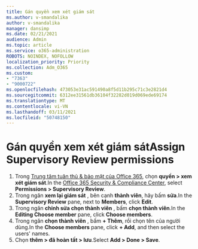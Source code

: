 ```yaml
---
title: Gán quyền xem xét giám sát
ms.author: v-smandalika
author: v-smandalika
manager: dansimp
ms.date: 02/21/2021
audience: Admin
ms.topic: article
ms.service: o365-administration
ROBOTS: NOINDEX, NOFOLLOW
localization_priority: Priority
ms.collection: Adm_O365
ms.custom:
- "7363"
- "9000722"
ms.openlocfilehash: 473053e31ac591490a8f5d11b295c71c3e2821d4
ms.sourcegitcommit: 6312ee31561db36104f32282d019d069ede69174
ms.translationtype: MT
ms.contentlocale: vi-VN
ms.lasthandoff: 03/11/2021
ms.locfileid: "50748150"
---
```

# <a name="assign-supervisory-review-permissions"></a><span data-ttu-id="67e90-102">Gán quyền xem xét giám sát</span><span class="sxs-lookup"><span data-stu-id="67e90-102">Assign Supervisory Review permissions</span></span>

1. <span data-ttu-id="67e90-103">Trong [Trung tâm tuân thủ & bảo mật của Office 365](https://sip.protection.office.com/homepage), chọn **quyền > xem xét giám sát**.</span><span class="sxs-lookup"><span data-stu-id="67e90-103">In the [Office 365 Security & Compliance Center](https://sip.protection.office.com/homepage), select **Permissions > Supervisory Review**.</span></span>
2. <span data-ttu-id="67e90-104">Trong ngăn **xem lại giám sát** , bên cạnh **thành viên**, hãy bấm **sửa**.</span><span class="sxs-lookup"><span data-stu-id="67e90-104">In the **Supervisory Review** pane, next to **Members**, click **Edit**.</span></span>
3. <span data-ttu-id="67e90-105">Trong ngăn **chỉnh sửa chọn thành viên** , bấm **chọn thành viên**.</span><span class="sxs-lookup"><span data-stu-id="67e90-105">In the **Editing Choose member** pane, click **Choose members**.</span></span>
4. <span data-ttu-id="67e90-106">Trong ngăn **chọn thành viên** , bấm **+ Thêm**, rồi chọn tên của người dùng.</span><span class="sxs-lookup"><span data-stu-id="67e90-106">In the **Choose members** pane, click **+ Add**, and then select the users' names.</span></span>
5. <span data-ttu-id="67e90-107">Chọn **thêm > đã hoàn tất > lưu**.</span><span class="sxs-lookup"><span data-stu-id="67e90-107">Select **Add > Done > Save**.</span></span>